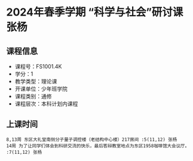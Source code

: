 # 2024年春季学期 “科学与社会”研讨课 张杨






## 课程信息

- 课程号：FS1001.4K
- 学分：1
- 教学类型：理论课
- 开课单位：少年班学院
- 课程类别：通修
- 课程层次：本科计划内课程

## 上课时间

```
8,13周 东区大礼堂南侧分子量子调控楼（老结构中心楼）217房间 :5(11,12) 张杨
14周 为了让同学们体会到科研交流的快乐，最后答辩教室地点为东区1958咖啡馆大会议厅。 :7(11,12) 张杨
```

